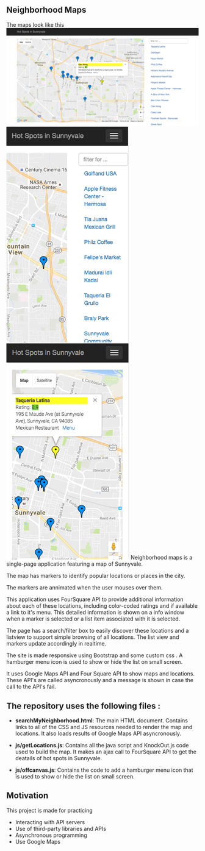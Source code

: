 ## Neighborhood Maps
The maps look like this
![](img/ScreenShotLaptop.png)
![](img/ScreenShotResponsive1.png) ![](img/ScreenShotResponsive2.png)
Neighborhood maps is a single-page application featuring a map of Sunnyvale.

The map has markers to identify popular locations or places in the city.

The markers are annimated when the user mouses over them.

This application uses FourSquare API to provide additional information about each of these locations, including color-coded ratings and if available a link to it's menu. This detailed information is shown on a info window when a marker is selected or a list item associated with it is selected.

The page has a search/filter box to easily discover these locations and a listview to support simple browsing of all locations. The list view and markers update accordingly in realtime.

The site is made responsive using Bootstrap and some custom css . A hamburger menu icon is used to show or hide the list on small screen.

It uses Google Maps API and Four Square API to show maps and locations. These API's are called asyncronously and a message is shown in case the call to the API's fail.

## The repository uses the following files :

* **searchMyNeighborhood.html**: The main HTML document. Contains links to all of the CSS and JS resources needed to render the map and locations. It also loads results of  Google Maps API asyncronously.

* **js/getLocations.js**: Contains all the java script and KnockOut.js code used to build the map. It makes an ajax call to FourSquare API to get the deatails of hot spots in Sunnyvale.

* **js/offcanvas.js**: Contains the code to add a hamburger menu icon that is used to show or hide the list on small screen.

## Motivation

This project is made for practicing
* Interacting with API servers 
* Use of third-party libraries and APIs 
* Asynchronous programming 
* Use Google Maps
